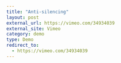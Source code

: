 ```yaml
---
title: "Anti-silencing"
layout: post
external_url: https://vimeo.com/34934039
external_site: Vimeo
category: demo
type: Demo
redirect_to:
  - https://vimeo.com/34934039
---
```

